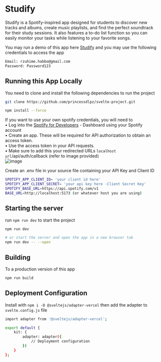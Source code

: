 # Studify

Studify is a Spotify-inspired app designed for students to discover new tracks and albums, create music playlists, and find the perfect soundtrack for their study sessions.
It also features a to-do list function so you can easily monitor your tasks while listening to your favorite songs.

You may run a demo of this app here [Studify](https://svelte-studify-project.vercel.app/) and you may use the following credentials to access the app
```bash
Email: rzuhime.habbo@gmail.com
Password: Password123
```

## Running this App Locally
You need to clone and install the following dependencies to run the project

```bash
git clone https://github.com/princessdlpz/svelte-project.git

npm install --force
```
If you want to use your own spotify credentials, you will need to <br>
• Log into the [Spotify for Developers](https://developer.spotify.com/) - Dashboard using your Spotify account <br>
• Create an app. These will be required for API authorization to obtain an access token. <br>
• Use the access token in your API requests. <br>
• Make sure to add this your redirected URLs  `localhost url`/api/auth/callback (refer to image provided)<br>
![image](https://github.com/princessdlpz/svelte-studify-project/assets/132227818/f5fa58ed-f24d-45ac-bd79-b00a2378ea17)

Create an .env file in your source file containing your API Key and Client ID 
```bash
SPOTIFY_APP_CLIENT_ID= 'your client id here'
SPOTIFY_APP_CLIENT_SECRET= 'your api key here -Client Secret Key' 
SPOTIFY_BASE_URL=https://api.spotify.com/v1
BASE_URL=http://localhost:5173 (or whatever host you are using)
```

## Starting the server

run `npm run dev` to start the project

```bash
npm run dev

# or start the server and open the app in a new browser tab
npm run dev -- --open
```

## Building
To a production version of this app

```bash
npm run build
```

## Deployment Configuration
Install with `npm i -D @sveltejs/adapter-vercel`  then add the adapter to ```svelte.config.js``` file

```bash
import adapter from '@sveltejs/adapter-vercel';

export default {
    kit: {
        adapter: adapter({
            // Deployment configuration
        })
    }
};
```
